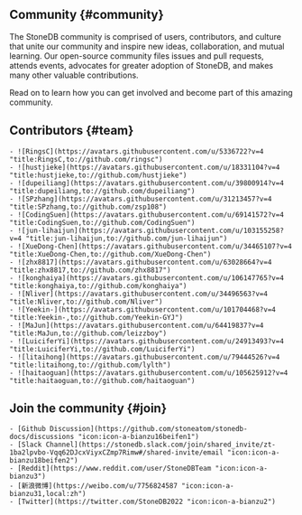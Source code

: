 ## Community {#community}
The StoneDB community is comprised of users, contributors, and culture that unite our community and inspire new ideas, collaboration, and mutual learning. Our open-source community files issues and pull requests, attends events, advocates for greater adoption of  StoneDB, and makes many other valuable contributions. 

Read on to learn how you can get involved and become part of this amazing community.

## Contributors {#team} 
```custom-teamList
- ![RingsC](https://avatars.githubusercontent.com/u/5336722?v=4 "title:RingsC,to://github.com/ringsc")
- ![hustjieke](https://avatars.githubusercontent.com/u/18331104?v=4 "title:hustjieke,to://github.com/hustjieke")
- ![dupeiliang](https://avatars.githubusercontent.com/u/39800914?v=4 "title:dupeiliang,to://github.com/dupeiliang")
- ![SPzhang](https://avatars.githubusercontent.com/u/31213457?v=4 "title:SPzhang,to://github.com/zsp108")
- ![CodingSuen](https://avatars.githubusercontent.com/u/69141572?v=4 "title:CodingSuen,to://github.com/CodingSuen")
- ![jun-lihaijun](https://avatars.githubusercontent.com/u/103155258?v=4 "title:jun-lihaijun,to://github.com/jun-lihaijun")
- ![XueDong-Chen](https://avatars.githubusercontent.com/u/34465107?v=4 "title:XueDong-Chen,to://github.com/XueDong-Chen")
- ![zhx8817](https://avatars.githubusercontent.com/u/63028664?v=4 "title:zhx8817,to://github.com/zhx8817")
- ![konghaiya](https://avatars.githubusercontent.com/u/106147765?v=4 "title:konghaiya,to://github.com/konghaiya")
- ![Nliver](https://avatars.githubusercontent.com/u/34496563?v=4 "title:Nliver,to://github.com/Nliver")
- ![Yeekin-](https://avatars.githubusercontent.com/u/101704468?v=4 "title:Yeekin-,to://github.com/Yeekin-GYJ")
- ![MaJun](https://avatars.githubusercontent.com/u/64419837?v=4 "title:MaJun,to://github.com/leizzboy")
- ![LuiciferYi](https://avatars.githubusercontent.com/u/24913493?v=4 "title:LuiciferYi,to://github.com/LuiciferYi")
- ![litaihong](https://avatars.githubusercontent.com/u/79444526?v=4 "title:litaihong,to://github.com/lylth")
- ![haitaoguan](https://avatars.githubusercontent.com/u/105625912?v=4 "title:haitaoguan,to://github.com/haitaoguan")
```

## Join the community {#join} 
```custom-joinList
- [Github Discussion](https://github.com/stoneatom/stonedb-docs/discussions "icon:icon-a-bianzu16beifen1")
- [Slack Channel](https://stonedb.slack.com/join/shared_invite/zt-1ba2lpvbo-Vqq62DJcxViyxCZmp7Rimw#/shared-invite/email "icon:icon-a-bianzu18beifen2")
- [Reddit](https://www.reddit.com/user/StoneDBTeam "icon:icon-a-bianzu3")
- [新浪微博](https://weibo.com/u/7756824587 "icon:icon-a-bianzu31,local:zh")
- [Twitter](https://twitter.com/StoneDB2022 "icon:icon-a-bianzu2")
``` 

<!-- ## Events {#event}
```custom-eventList
-   ![jack](https://encrypted-tbn0.gstatic.com/images?q=tbn:ANd9GcQn5YgX25LGOMVCsNUJazU-Lq5N7bX8gEoyKw&usqp=CAU)
    May 15th Event
    Event exampleEvent exampleEvent exampleEvent example
    [more](#123)
-   ![jack](https://encrypted-tbn0.gstatic.com/images?q=tbn:ANd9GcQn5YgX25LGOMVCsNUJazU-Lq5N7bX8gEoyKw&usqp=CAU)
    May 15th Event
    Event exampleEvent exampleEvent exampleEvent example
``` -->


```custom-subscribe
```

<!-- ## How to contribute  [SEE MORE](#123 "type:btnMore") {#share}
```custom-docLinksList
- [Experience StoneDB](/docs/download "type:export")
- [Sign the CLA](#123 "type:export")
- [Join the StoneDB Community](#123 "type:export")
    - [Participate in Community Activitie](#123 "type:export")
    - [Engage in Community Contribution](#123 "type:export")
        - [Submit and Address Issues](#123 "type:export")
        - [Contribute Code](#123 "type:export")
        - [Review Code](#123 "type:export")
        - [Contribute a Package](#123 "type:export")
        - [Participate in Non-Code Contributions](#123 "type:export")
        - [Community Security Issues](#123 "type:export")
        - [Test](#123 "type:export")
- [Grow with the Community](#123 "type:export")
    - [Community Roles](#123 "type:export")
    - [Technical Committee](#123 "type:export")
    - [Project Management Committee](#123 "type:export")
``` -->


<!-- ## Code Standard  [SEE MORE](#123 "type:btnMore") {#standard}
```custom-docLinksList fourth
- [Code Style](#123 "type:export")
- [File](#123 "type:export")
- [Indentation](#123 "type:export")
- [Space](#123 "type:export")
- [Line Break](#123 "type:export")
- [Statement](#123 "type:export")
- [Naming Conventions](#123 "type:export")
- [Language features](#123 "type:export")
- [Compatibility](#123 "type:export")
- [Variable](#123 "type:export")
- [Condition](#123 "type:export")
- [Type Conversion](#123 "type:export")
- [String, Object, Array](#123 "type:export")
- [Others](#123 "type:export")
``` -->
